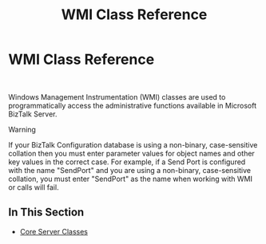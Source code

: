 ﻿---
title: WMI Class Reference
TOCTitle: WMI Class Reference
ms:assetid: 0a238032-71e6-4cdb-a94b-a55d871556f9
ms:mtpsurl: https://msdn.microsoft.com/en-us/library/Aa547120(v=BTS.80)
ms:contentKeyID: 51526107
ms.date: 08/30/2017
mtps_version: v=BTS.80
---

# WMI Class Reference

 

Windows Management Instrumentation (WMI) classes are used to programmatically access the administrative functions available in Microsoft BizTalk Server.


> [!WARNING]
> <P>If your BizTalk Configuration database is using a non-binary, case-sensitive collation then you must enter parameter values for object names and other key values in the correct case. For example, if a Send Port is configured with the name "SendPort" and you are using a non-binary, case-sensitive collation, you must enter "SendPort" as the name when working with WMI or calls will fail.</P>



## In This Section

  - [Core Server Classes](core-server-classes.md)

